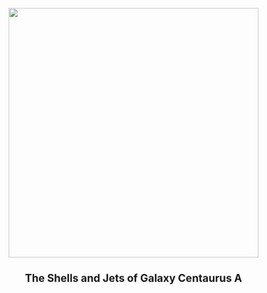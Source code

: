 
<p align="center"><img src="https://apod.nasa.gov/apod/image/2412/CenAShellsJets_Olsen_1080.jpg" width="500" height="500"></p>
<h2 align="center"> The Shells and Jets of Galaxy Centaurus A </h2>
